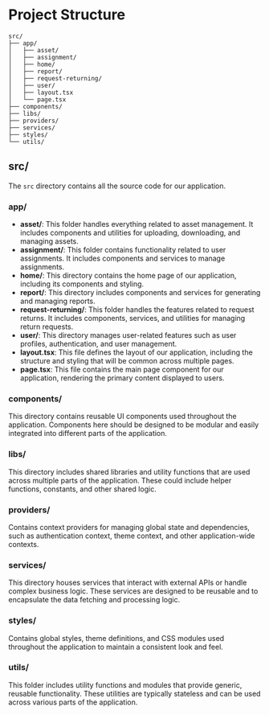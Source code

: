 # Project Structure

```
src/
├── app/
│   ├── asset/
│   ├── assignment/
│   ├── home/
│   ├── report/
│   ├── request-returning/
│   ├── user/
│   ├── layout.tsx
│   └── page.tsx
├── components/
├── libs/
├── providers/
├── services/
├── styles/
└── utils/
```



## src/
The `src` directory contains all the source code for our application.

### app/
- **asset/**: This folder handles everything related to asset management. It includes components and utilities for uploading, downloading, and managing assets.
- **assignment/**: This folder contains functionality related to user assignments. It includes components and services to manage assignments.
- **home/**: This directory contains the home page of our application, including its components and styling.
- **report/**: This directory includes components and services for generating and managing reports.
- **request-returning/**: This folder handles the features related to request returns. It includes components, services, and utilities for managing return requests.
- **user/**: This directory manages user-related features such as user profiles, authentication, and user management.
- **layout.tsx**: This file defines the layout of our application, including the structure and styling that will be common across multiple pages.
- **page.tsx**: This file contains the main page component for our application, rendering the primary content displayed to users.

### components/
This directory contains reusable UI components used throughout the application. Components here should be designed to be modular and easily integrated into different parts of the application.

### libs/
This directory includes shared libraries and utility functions that are used across multiple parts of the application. These could include helper functions, constants, and other shared logic.

### providers/
Contains context providers for managing global state and dependencies, such as authentication context, theme context, and other application-wide contexts.

### services/
This directory houses services that interact with external APIs or handle complex business logic. These services are designed to be reusable and to encapsulate the data fetching and processing logic.

### styles/
Contains global styles, theme definitions, and CSS modules used throughout the application to maintain a consistent look and feel.

### utils/
This folder includes utility functions and modules that provide generic, reusable functionality. These utilities are typically stateless and can be used across various parts of the application.
